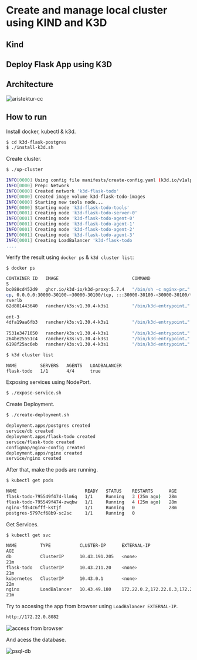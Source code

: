 # Create and manage local cluster using KIND and K3D

## Kind

## Deploy Flask App using K3D

## Architecture

![aristektur-cc](https://github.com/user-attachments/assets/46b3ae10-bf6a-45c8-99a7-2382b48532b2)

## How to run

Install docker, kubectl & k3d.

```bash
$ cd k3d-flask-postgres
$ ./install-k3d.sh
```

Create cluster.

```bash
$ ./up-cluster

INFO[0000] Using config file manifests/create-config.yaml (k3d.io/v1alpha5#simple)
INFO[0000] Prep: Network
INFO[0000] Created network 'k3d-flask-todo'
INFO[0000] Created image volume k3d-flask-todo-images
INFO[0000] Starting new tools node...
INFO[0000] Starting node 'k3d-flask-todo-tools'
INFO[0001] Creating node 'k3d-flask-todo-server-0'
INFO[0001] Creating node 'k3d-flask-todo-agent-0'
INFO[0001] Creating node 'k3d-flask-todo-agent-1'
INFO[0001] Creating node 'k3d-flask-todo-agent-2'
INFO[0001] Creating node 'k3d-flask-todo-agent-3'
INFO[0001] Creating LoadBalancer 'k3d-flask-todo
....
```

Verify the result using `docker ps` & `k3d cluster list`:

```bash
$ docker ps

CONTAINER ID   IMAGE                            COMMAND                  CREATED              STATUS              PORT
S                                                                                                    NAMES
bc088cd452d9   ghcr.io/k3d-io/k3d-proxy:5.7.4   "/bin/sh -c nginx-pr…"   About a minute ago   Up About a minute   80/t
cp, 0.0.0.0:30000-30100->30000-30100/tcp, :::30000-30100->30000-30100/tcp, 0.0.0.0:35331->6443/tcp   k3d-flask-todo-se
rverlb
62d801443640   rancher/k3s:v1.30.4-k3s1         "/bin/k3d-entrypoint…"   About a minute ago   Up About a minute
                                                                                                     k3d-flask-todo-ag
ent-3
4dfa19aa6fb3   rancher/k3s:v1.30.4-k3s1         "/bin/k3d-entrypoint…"   About a minute ago   Up About a minute
                                                                                                     k3d-flask-todo-agent-2
7531e3471050   rancher/k3s:v1.30.4-k3s1         "/bin/k3d-entrypoint…"   About a minute ago   Up About a minute                                                                                                            k3d-flask-todo-agent-1
264be25551c4   rancher/k3s:v1.30.4-k3s1         "/bin/k3d-entrypoint…"   About a minute ago   Up About a minute                                                                                                            k3d-flask-todo-agent-0
6198f25ac6eb   rancher/k3s:v1.30.4-k3s1         "/bin/k3d-entrypoint…"   About a minute ago   Up About a minute                                                                                                            k3d-flask-todo-server-0
```

```bash
$ k3d cluster list

NAME         SERVERS   AGENTS   LOADBALANCER
flask-todo   1/1       4/4      true
```

Exposing services using NodePort.

```bash
$ ./expose-service.sh

```

Create Deployment.

```bash
$ ./create-deployment.sh

deployment.apps/postgres created
service/db created
deployment.apps/flask-todo created
service/flask-todo created
configmap/nginx-config created
deployment.apps/nginx created
service/nginx created
```

After that, make the pods are running.

```bash
$ kubectl get pods

NAME                          READY   STATUS    RESTARTS      AGE
flask-todo-795549f474-llm6q   1/1     Running   3 (25m ago)   28m
flask-todo-795549f474-zwqbw   1/1     Running   4 (25m ago)   28m
nginx-fd54c6fff-kstjf         1/1     Running   0             28m
postgres-5797cf68b9-sc2sc     1/1     Running   0
```

Get Services.

```bash
$ kubectl get svc

NAME         TYPE           CLUSTER-IP      EXTERNAL-IP                                              PORT(S)
AGE
db           ClusterIP      10.43.191.205   <none>                                                   5432/TCP
21m
flask-todo   ClusterIP      10.43.211.20    <none>                                                   5000/TCP
21m
kubernetes   ClusterIP      10.43.0.1       <none>                                                   443/TCP
22m
nginx        LoadBalancer   10.43.49.180    172.22.0.2,172.22.0.3,172.22.0.4,172.22.0.5,172.22.0.6   8082:31951/TCP
21m
```

Try to accesing the app from browser using `LoadBalancer EXTERNAL-IP`.

```sh
http://172.22.0.8082
```

![access from browser](https://github.com/user-attachments/assets/ea3aceeb-07f6-4adc-8197-52c1f7f02dcb)

And acess the database.

![psql-db](https://github.com/user-attachments/assets/19afd963-3b8a-44f5-bd0b-593ae8d2ddec)
